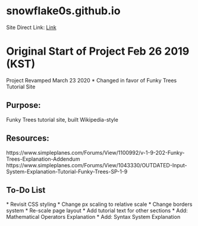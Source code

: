 # snowflake0s.github.io
Site Direct Link: <a href="https://snowflake0s.github.io/">Link</a>

<h1>Original Start of Project Feb 26 2019 (KST)</h1>
Project Revamped March 23 2020
* Changed in favor of Funky Trees Tutorial Site

<h2>Purpose:</h2>
Funky Trees tutorial site, built Wikipedia-style

<h2>Resources:</h2>
https://www.simpleplanes.com/Forums/View/1100992/v-1-9-202-Funky-Trees-Explanation-Addendum
https://www.simpleplanes.com/Forums/View/1043330/OUTDATED-Input-System-Explanation-Tutorial-Funky-Trees-SP-1-9

<h2>To-Do List</h2>
* Revisit CSS styling
  * Change px scaling to relative scale
  * Change borders system
  * Re-scale page layout
* Add tutorial text for other sections
  * Add: Mathematical Operators Explanation
  * Add: Syntax System Explanation
